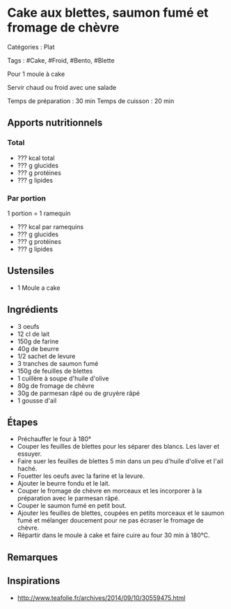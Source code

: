 # Cake aux blettes, saumon fumé et fromage de chèvre

Catégories : Plat

Tags : #Cake, #Froid, #Bento, #Blette

Pour 1 moule à cake

Servir chaud ou froid avec une salade

Temps de préparation : 30 min
Temps de cuisson : 20 min

## Apports nutritionnels

### Total

* ??? kcal total
* ??? g glucides
* ??? g protéines
* ??? g lipides

### Par portion

1 portion = 1 ramequin

* ??? kcal par ramequins
* ??? g glucides
* ??? g protéines
* ??? g lipides

## Ustensiles

* 1 Moule a cake

## Ingrédients

* 3 oeufs
* 12 cl de lait
* 150g de farine
* 40g de beurre
* 1/2 sachet de levure
* 3 tranches de saumon fumé
* 150g de feuilles de blettes
* 1 cuillère à soupe d'huile d'olive
* 80g de fromage de chèvre
* 30g de parmesan râpé ou de gruyère râpé
* 1 gousse d'ail

## Étapes

* Préchauffer le four à 180°
* Couper les feuilles de blettes pour les séparer des blancs. Les laver et essuyer.
* Faire suer les feuilles de blettes 5 min dans un peu d'huile d'olive et l'ail haché.
* Fouetter les oeufs avec la farine et la levure.
* Ajouter le beurre fondu et le lait.
* Couper le fromage de chèvre en morceaux et les incorporer à la préparation avec le parmesan râpé.
* Couper le saumon fumé en petit bout.
* Ajouter les feuilles de blettes, coupées en petits morceaux et le saumon fumé et mélanger doucement pour ne pas écraser le fromage de chèvre.
* Répartir dans le moule à cake et faire cuire au four 30 min à 180°C.

## Remarques

## Inspirations

* http://www.teafolie.fr/archives/2014/09/10/30559475.html
